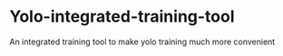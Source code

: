 # Yolo-integrated-training-tool
An integrated training tool to make yolo training much more convenient

